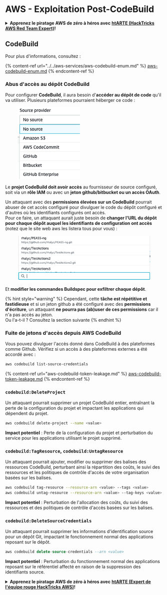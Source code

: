 # AWS - Exploitation Post-CodeBuild

<details>

<summary><strong>Apprenez le piratage AWS de zéro à héros avec</strong> <a href="https://training.hacktricks.xyz/courses/arte"><strong>htARTE (HackTricks AWS Red Team Expert)</strong></a><strong>!</strong></summary>

Autres façons de soutenir HackTricks :

* Si vous souhaitez voir votre **entreprise annoncée dans HackTricks** ou **télécharger HackTricks en PDF**, consultez les [**PLANS D'ABONNEMENT**](https://github.com/sponsors/carlospolop)!
* Obtenez le [**swag officiel PEASS & HackTricks**](https://peass.creator-spring.com)
* Découvrez [**La famille PEASS**](https://opensea.io/collection/the-peass-family), notre collection exclusive de [**NFTs**](https://opensea.io/collection/the-peass-family)
* **Rejoignez le** 💬 [**groupe Discord**](https://discord.gg/hRep4RUj7f) ou le [**groupe Telegram**](https://t.me/peass) ou **suivez-nous** sur **Twitter** 🐦 [**@hacktricks\_live**](https://twitter.com/hacktricks\_live)**.**
* **Partagez vos astuces de piratage en soumettant des PR aux** [**HackTricks**](https://github.com/carlospolop/hacktricks) et [**HackTricks Cloud**](https://github.com/carlospolop/hacktricks-cloud) github repos.

</details>

## CodeBuild

Pour plus d'informations, consultez :

{% content-ref url="../../aws-services/aws-codebuild-enum.md" %}
[aws-codebuild-enum.md](../../aws-services/aws-codebuild-enum.md)
{% endcontent-ref %}

### Abus d'accès au dépôt CodeBuild

Pour configurer **CodeBuild**, il aura besoin d'**accéder au dépôt de code** qu'il va utiliser. Plusieurs plateformes pourraient héberger ce code :

<figure><img src="../../../../.gitbook/assets/image (96).png" alt=""><figcaption></figcaption></figure>

Le **projet CodeBuild doit avoir accès** au fournisseur de source configuré, soit via un **rôle IAM** ou avec un **jeton github/bitbucket ou un accès OAuth**.

Un attaquant avec des **permissions élevées sur un CodeBuild** pourrait abuser de cet accès configuré pour divulguer le code du dépôt configuré et d'autres où les identifiants configurés ont accès.\
Pour ce faire, un attaquant aurait juste besoin de **changer l'URL du dépôt pour chaque dépôt auquel les identifiants de configuration ont accès** (notez que le site web aws les listera tous pour vous) :

<figure><img src="../../../../.gitbook/assets/image (107).png" alt=""><figcaption></figcaption></figure>

Et **modifier les commandes Buildspec pour exfiltrer chaque dépôt**.

{% hint style="warning" %}
Cependant, cette **tâche est répétitive et fastidieuse** et si un jeton github a été configuré avec des **permissions d'écriture**, un attaquant **ne pourra pas (ab)user de ces permissions** car il n'a pas accès au jeton.\
Ou l'a-t-il ? Consultez la section suivante
{% endhint %}

### Fuite de jetons d'accès depuis AWS CodeBuild

Vous pouvez divulguer l'accès donné dans CodeBuild à des plateformes comme Github. Vérifiez si un accès à des plateformes externes a été accordé avec :
```bash
aws codebuild list-source-credentials
```
{% content-ref url="aws-codebuild-token-leakage.md" %}
[aws-codebuild-token-leakage.md](aws-codebuild-token-leakage.md)
{% endcontent-ref %}

### `codebuild:DeleteProject`

Un attaquant pourrait supprimer un projet CodeBuild entier, entraînant la perte de la configuration du projet et impactant les applications qui dépendent du projet.
```bash
aws codebuild delete-project --name <value>
```
**Impact potentiel** : Perte de la configuration du projet et perturbation du service pour les applications utilisant le projet supprimé.

### `codebuild:TagResource`, `codebuild:UntagResource`

Un attaquant pourrait ajouter, modifier ou supprimer des balises des ressources CodeBuild, perturbant ainsi la répartition des coûts, le suivi des ressources et les politiques de contrôle d'accès de votre organisation basées sur les balises.
```bash
aws codebuild tag-resource --resource-arn <value> --tags <value>
aws codebuild untag-resource --resource-arn <value> --tag-keys <value>
```
**Impact potentiel** : Perturbation de l'allocation des coûts, du suivi des ressources et des politiques de contrôle d'accès basées sur les balises.

### `codebuild:DeleteSourceCredentials`

Un attaquant pourrait supprimer les informations d'identification source pour un dépôt Git, impactant le fonctionnement normal des applications reposant sur le dépôt.
```sql
aws codebuild delete-source-credentials --arn <value>
```
**Impact potentiel** : Perturbation du fonctionnement normal des applications reposant sur le référentiel affecté en raison de la suppression des identifiants source. 

<details>

<summary><strong>Apprenez le piratage AWS de zéro à héros avec</strong> <a href="https://training.hacktricks.xyz/courses/arte"><strong>htARTE (Expert de l'équipe rouge HackTricks AWS)</strong></a><strong>!</strong></summary>

Autres façons de soutenir HackTricks :

* Si vous souhaitez voir votre **entreprise annoncée dans HackTricks** ou **télécharger HackTricks en PDF**, consultez les [**PLANS D'ABONNEMENT**](https://github.com/sponsors/carlospolop) !
* Obtenez le [**swag officiel PEASS & HackTricks**](https://peass.creator-spring.com)
* Découvrez [**La famille PEASS**](https://opensea.io/collection/the-peass-family), notre collection exclusive de [**NFT**](https://opensea.io/collection/the-peass-family)
* **Rejoignez le** 💬 [**groupe Discord**](https://discord.gg/hRep4RUj7f) ou le [**groupe Telegram**](https://t.me/peass) ou **suivez-nous** sur **Twitter** 🐦 [**@hacktricks\_live**](https://twitter.com/hacktricks\_live)**.**
* **Partagez vos astuces de piratage en soumettant des PR aux** [**HackTricks**](https://github.com/carlospolop/hacktricks) et [**HackTricks Cloud**](https://github.com/carlospolop/hacktricks-cloud) dépôts GitHub.

</details>
